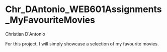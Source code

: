 # Chr_DAntonio_WEB601Assignments_MyFavouriteMovies
Christian D'Antonio

For this project, I will simply showcase a selection of my favourite movies.
